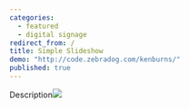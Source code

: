 ```yaml
---
categories: 
  - featured
  - digital signage
redirect_from: /
title: Simple Slideshow
demo: "http://code.zebradog.com/kenburns/"
published: true
---
```


Description![](/media/kitten.jpg)